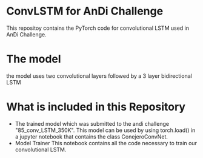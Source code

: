 # ConvLSTM for AnDi Challenge
This repositoy contains the PyTorch code for convolutional LSTM used in AnDi Challenge.


# The model
the model uses two convolutional layers followed by a 3 layer bidirectional LSTM

# What is included in this Repository
* The trained model which was submitted to the andi challenge "85_conv_LSTM_350K". This model can be used by using torch.load() in a jupyter notebook that contains the class ConejeroConvNet.
* Model Trainer This notebook contains all the code necessary to train our convolutional LSTM. 
